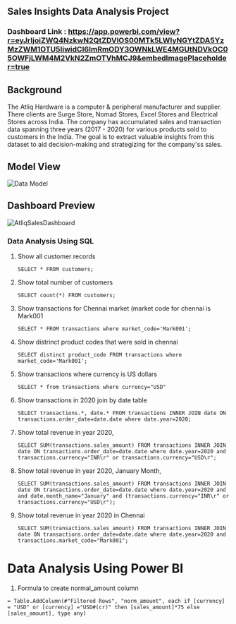 ## Sales Insights Data Analysis Project

### Dashboard Link : https://app.powerbi.com/view?r=eyJrIjoiZWQ4NzkwN2QtZDVlOS00MTk5LWIyNGYtZDA5YzMzZWM1OTU5IiwidCI6ImRmODY3OWNkLWE4MGUtNDVkOC05OWFjLWM4M2VkN2ZmOTVhMCJ9&embedImagePlaceholder=true

## Background
The Atliq Hardware is a computer & peripheral manufacturer and supplier. There clients are Surge Store, Nomad Stores, Excel Stores and Electrical Stores across India. The company has accumulated sales and transaction data spanning three years (2017 - 2020) for various products sold to customers in the India. The goal is to extract valuable insights from this dataset to aid decision-making and strategizing for the company'ss sales.

## Model View 
![Data Model](https://github.com/Gayatrijadhav30/Sales-Insights-Data-Analysis/assets/147386271/2372086e-1c6e-45e6-8a1a-6962253ea740)




## Dashboard Preview
![AtliqSalesDashboard](https://github.com/Gayatrijadhav30/Sales-Insights-Data-Analysis/assets/147386271/114aa626-055f-4f48-b9f9-7d3c32c38901)


### Data Analysis Using SQL

1. Show all customer records

    `SELECT * FROM customers;`

1. Show total number of customers

    `SELECT count(*) FROM customers;`

1. Show transactions for Chennai market (market code for chennai is Mark001

    `SELECT * FROM transactions where market_code='Mark001';`

1. Show distrinct product codes that were sold in chennai

    `SELECT distinct product_code FROM transactions where market_code='Mark001';`

1. Show transactions where currency is US dollars

    `SELECT * from transactions where currency="USD"`

1. Show transactions in 2020 join by date table

    `SELECT transactions.*, date.* FROM transactions INNER JOIN date ON transactions.order_date=date.date where date.year=2020;`

1. Show total revenue in year 2020,

    `SELECT SUM(transactions.sales_amount) FROM transactions INNER JOIN date ON transactions.order_date=date.date where date.year=2020 and transactions.currency="INR\r" or transactions.currency="USD\r";`
	
1. Show total revenue in year 2020, January Month,

    `SELECT SUM(transactions.sales_amount) FROM transactions INNER JOIN date ON transactions.order_date=date.date where date.year=2020 and and date.month_name="January" and (transactions.currency="INR\r" or transactions.currency="USD\r");`

1. Show total revenue in year 2020 in Chennai

    `SELECT SUM(transactions.sales_amount) FROM transactions INNER JOIN date ON transactions.order_date=date.date where date.year=2020
and transactions.market_code="Mark001";`


Data Analysis Using Power BI
============================

1. Formula to create normal_amount column

`= Table.AddColumn(#"Filtered Rows", "norm_amount", each if [currency] = "USD" or [currency] ="USD#(cr)" then [sales_amount]*75 else [sales_amount], type any)`



